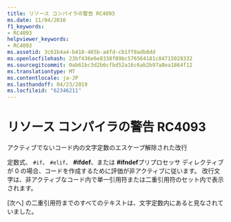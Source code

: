 ```yaml
---
title: リソース コンパイラの警告 RC4093
ms.date: 11/04/2016
f1_keywords:
- RC4093
helpviewer_keywords:
- RC4093
ms.assetid: 3c61b4a4-b418-465b-a4fd-cb1ff0adb8dd
ms.openlocfilehash: 23bf436e6e8338f89bc576564181c84715028332
ms.sourcegitcommit: 0ab61bc3d2b6cfbd52a16c6ab2b97a8ea1864f12
ms.translationtype: MT
ms.contentlocale: ja-JP
ms.lasthandoff: 04/23/2019
ms.locfileid: "62346211"
---
```

# <a name="resource-compiler-warning-rc4093"></a>リソース コンパイラの警告 RC4093

アクティブでないコード内の文字定数のエスケープ解除された改行

定数式、 `#if`、 `#elif`、 **#ifdef**、または **#ifndef**プリプロセッサ ディレクティブが 0 の場合、コードを作成するために評価が非アクティブに従います。 改行文字は、非アクティブなコード内で単一引用符または二重引用符のセット内で表示されます。

[次へ] の二重引用符までのすべてのテキストは、文字定数内にあると見なされていました。